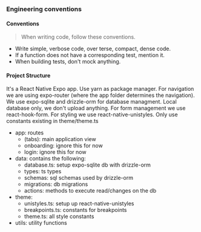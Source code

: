 ### Engineering conventions

#### Conventions
> When writing code, follow these conventions.

- Write simple, verbose code, over terse, compact, dense code.
- If a function does not have a corresponding test, mention it.
- When building tests, don't mock anything.

#### Project Structure

It's a React Native Expo app.
Use yarn as package manager.
For navigation we are using expo-router (where the app folder determines the navigation).
We use expo-sqlite and drizzle-orm for database managment. 
Local database only, we don't upload anything.
For form management we use react-hook-form.
For styling we use react-native-unistyles. Only use constants existing in theme/theme.ts

- app: routes
  - (tabs): main application view
  - onboarding: ignore this for now
  - login: ignore this for now
- data: contains the following:
  - database.ts: setup expo-sqlite db with drizzle-orm
  - types: ts types
  - schemas: sql schemas used by drizzle-orm
  - migrations: db migrations
  - actions: methods to execute read/changes on the db
- theme:
  - unistyles.ts: setup up react-native-unistyles 
  - breakpoints.ts: constants for breakpoints
  - theme.ts: all style constants
- utils: utility functions